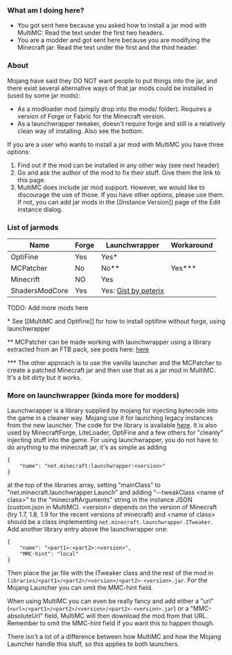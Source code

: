 ### What am I doing here?

* You got sent here because you asked how to install a jar mod with MultiMC: Read the text under the first two headers.
* You are a modder and got sent here because you are modifying the Minecraft jar: Read the text under the first and the third header.

### About

Mojang have said they DO NOT want people to put things into the jar, and there exist several alternative ways of that jar mods could be installed in (used by some jar mods):
* As a modloader mod (simply drop into the mods/ folder). Requires a version of Forge or Fabric for the Minecraft version.
* As a launchwrapper tweaker, doesn't require forge and still is a relatively clean way of installing. Also see the bottom.

If you are a user who wants to install a jar mod with MultiMC you have three options:

1. Find out if the mod can be installed in any other way (see next header)
2. Go and ask the author of the mod to fix their stuff. Give them the link to this page.
4. MultiMC does include jar mod support. However, we would like to discourage the use of those. If you have other options, please use them. If not, you can add jar mods in the [[Instance Version]] page of the Edit instance dialog.

### List of jarmods

| Name      | Forge | Launchwrapper | Workaround |
| --------- | ----- | ------------- |------------|
| OptiFine  | Yes   | Yes*          |            |
| MCPatcher | No    | No**          | Yes***     |
| Minecrift | NO    | Yes        |            |
| ShadersModCore | Yes | Yes: [Gist by peterix](https://gist.github.com/peterix/a4f61bae356ca878a93f) | |

TODO: Add more mods here

\* See [[MultiMC and Optifine]] for how to install optifine without forge, using launchwrapper

\** MCPatcher can be made working with launchwrapper using a library extracted from an FTB pack, see posts here: [here](http://www.minecraftforum.net/topic/1000645-multimc-5-windows-linux-mac/page__st__4100)

\*** The other approach is to use the vanilla launcher and the MCPatcher to create a patched Minecraft jar and then use that as a jar mod in MultiMC. It's a bit dirty but it works.

### More on launchwrapper (kinda more for modders)

Launchwrapper is a library supplied by mojang for injecting bytecode into the game in a cleaner way. Mojang use it for launching legacy instances from the new launcher. The code for the library is available [here](https://github.com/Mojang/LegacyLauncher). It is also used by MinecraftForge, LiteLoader, OptiFine and a few others for "cleanly" injecting stuff into the game. For using launchwrapper, you do not have to do anything to the minecraft jar, it's as simple as adding

    {
        "name": "net.minecraft:launchwrapper:<version>"
    }

 at the top of the libraries array, setting "mainClass" to "net.minecraft.launchwrapper.Launch" and adding "--tweakClass &lt;name of class&gt;" to the "minecraftArguments" string in the instance JSON (custom.json in MultiMC). &lt;version&gt; depends on the version of Minecraft (try 1.7, 1.8, 1.9 for the recent versions of minecraft) and &lt;name of class&gt; should be a class implementing `net.minecraft.launchwrapper.ITweaker`. Add another library entry above the launchwrapper one:

    {
        "name": "<part1>:<part2>:<version>",
        "MMC-hint": "local"
    }

Then place the jar file with the ITweaker class and the rest of the mod in `libraries/<part1>/<part2>/<version>/<part2>-<version>.jar`. For the Mojang Launcher you can omit the MMC-hint field.

When using MultiMC you can even be really fancy and add either a "url" (`<url>/<part1>/<part2>/<version>/<part2>-<version>.jar`) or a "MMC-absoluteUrl" field, MultiMC will then download the mod from that URL. Remember to omit the MMC-hint field if you want this to happen though.

There isn't a lot of a difference between how MultiMC and how the Mojang Launcher handle this stuff, so this applies to both launchers.
